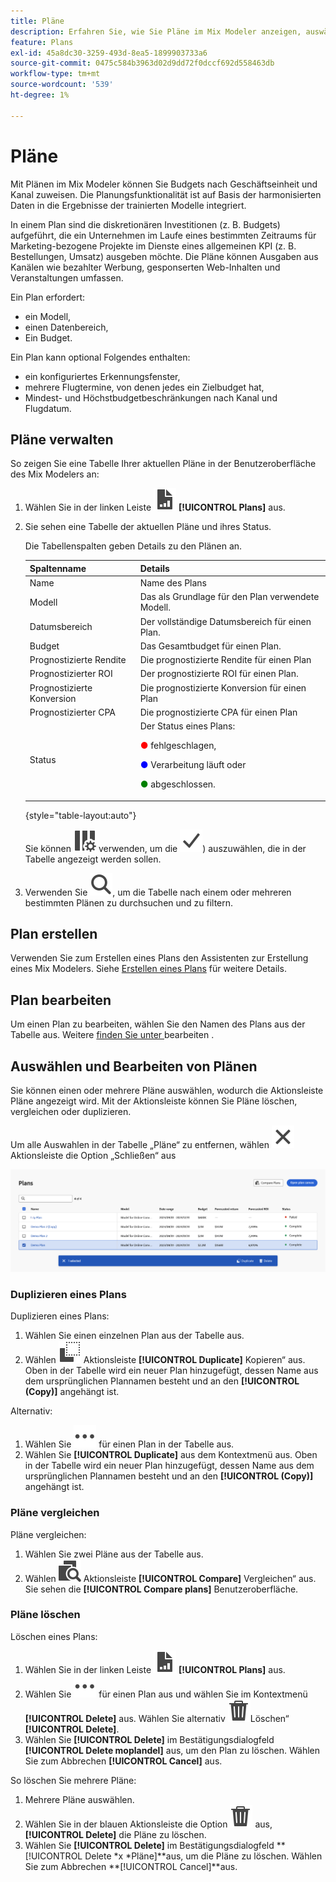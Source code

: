 ```yaml
---
title: Pläne
description: Erfahren Sie, wie Sie Pläne im Mix Modeler anzeigen, auswählen und Aktionen für sie durchführen können.
feature: Plans
exl-id: 45a8dc30-3259-493d-8ea5-1899903733a6
source-git-commit: 0475c584b3963d02d9dd72f0dccf692d558463db
workflow-type: tm+mt
source-wordcount: '539'
ht-degree: 1%

---
```


# Pläne

Mit Plänen im Mix Modeler können Sie Budgets nach Geschäftseinheit und Kanal zuweisen. Die Planungsfunktionalität ist auf Basis der harmonisierten Daten in die Ergebnisse der trainierten Modelle integriert.

In einem Plan sind die diskretionären Investitionen (z. B. Budgets) aufgeführt, die ein Unternehmen im Laufe eines bestimmten Zeitraums für Marketing-bezogene Projekte im Dienste eines allgemeinen KPI (z. B. Bestellungen, Umsatz) ausgeben möchte. Die Pläne können Ausgaben aus Kanälen wie bezahlter Werbung, gesponserten Web-Inhalten und Veranstaltungen umfassen.

Ein Plan erfordert:

- ein Modell,
- einen Datenbereich,
- Ein Budget.

Ein Plan kann optional Folgendes enthalten:

- ein konfiguriertes Erkennungsfenster,
- mehrere Flugtermine, von denen jedes ein Zielbudget hat,
- Mindest- und Höchstbudgetbeschränkungen nach Kanal und Flugdatum.


## Pläne verwalten

So zeigen Sie eine Tabelle Ihrer aktuellen Pläne in der Benutzeroberfläche des Mix Modelers an:

1. Wählen Sie in der linken Leiste ![](/help/assets/icons/FileChart.svg) **[!UICONTROL Plans]** aus.

1. Sie sehen eine Tabelle der aktuellen Pläne und ihres Status.

   Die Tabellenspalten geben Details zu den Plänen an.

   | Spaltenname | Details |
   |---|---|
   | Name | Name des Plans |
   | Modell | Das als Grundlage für den Plan verwendete Modell. |
   | Datumsbereich | Der vollständige Datumsbereich für einen Plan. |
   | Budget | Das Gesamtbudget für einen Plan. |
   | Prognostizierte Rendite | Die prognostizierte Rendite für einen Plan |
   | Prognostizierter ROI | Der prognostizierte ROI für einen Plan. |
   | Prognostizierte Konversion | Die prognostizierte Konversion für einen Plan |
   | Prognostizierter CPA | Die prognostizierte CPA für einen Plan |
   | Status | Der Status eines Plans: <p><span style="color:red">●</span> fehlgeschlagen, <p><span style="color:blue">●</span> Verarbeitung läuft oder <p><span style="color:green">●</span> abgeschlossen. |

   {style="table-layout:auto"}

   Sie können ![ColumnSetting](/help/assets/icons/ColumnSetting.svg) verwenden, um die ![ Spalten (](/help/assets/icons/Checkmark.svg)) auszuwählen, die in der Tabelle angezeigt werden sollen.

1. Verwenden Sie ![Suche](/help/assets/icons/Search.svg), um die Tabelle nach einem oder mehreren bestimmten Plänen zu durchsuchen und zu filtern.

## Plan erstellen

Verwenden Sie zum Erstellen eines Plans den Assistenten zur Erstellung eines Mix Modelers. Siehe [Erstellen eines Plans](create.md) für weitere Details.


## Plan bearbeiten

Um einen Plan zu bearbeiten, wählen Sie den Namen des Plans aus der Tabelle aus. Weitere [ finden Sie unter ](edit.md) bearbeiten .


## Auswählen und Bearbeiten von Plänen

Sie können einen oder mehrere Pläne auswählen, wodurch die Aktionsleiste Pläne angezeigt wird. Mit der Aktionsleiste können Sie Pläne löschen, vergleichen oder duplizieren.

Um alle Auswahlen in der Tabelle „Pläne“ zu entfernen, wählen ![ in ](/help/assets/icons/Close.svg) Aktionsleiste die Option „Schließen“ aus

![Planungs-Aktionsleiste](/help/assets/plans-action-bar.png)

### Duplizieren eines Plans

Duplizieren eines Plans:

1. Wählen Sie einen einzelnen Plan aus der Tabelle aus.
1. Wählen ![ in ](/help/assets/icons/Copy.svg) Aktionsleiste **[!UICONTROL Duplicate]** Kopieren“ aus. Oben in der Tabelle wird ein neuer Plan hinzugefügt, dessen Name aus dem ursprünglichen Plannamen besteht und an den **[!UICONTROL (Copy)]** angehängt ist.

Alternativ:

1. Wählen Sie ![Mehr](/help/assets/icons/More.svg) für einen Plan in der Tabelle aus.
1. Wählen Sie **[!UICONTROL Duplicate]** aus dem Kontextmenü aus. Oben in der Tabelle wird ein neuer Plan hinzugefügt, dessen Name aus dem ursprünglichen Plannamen besteht und an den **[!UICONTROL (Copy)]** angehängt ist.

### Pläne vergleichen

Pläne vergleichen:

1. Wählen Sie zwei Pläne aus der Tabelle aus.
1. Wählen ![ in ](/help/assets/icons/Compare.svg) Aktionsleiste **[!UICONTROL Compare]** Vergleichen“ aus. Sie sehen die **[!UICONTROL Compare plans]** Benutzeroberfläche.


### Pläne löschen

Löschen eines Plans:

1. Wählen Sie in der linken Leiste ![](/help/assets/icons/FileChart.svg) **[!UICONTROL Plans]** aus.
1. Wählen Sie ![Mehr](/help/assets/icons/More.svg) für einen Plan aus und wählen Sie im Kontextmenü **[!UICONTROL Delete]** aus. Wählen Sie alternativ ![ blaue Aktionsleiste ](/help/assets/icons/Delete.svg)Löschen“ **[!UICONTROL Delete]**.
1. Wählen Sie **[!UICONTROL Delete]** im Bestätigungsdialogfeld **[!UICONTROL Delete moplandel]** aus, um den Plan zu löschen. Wählen Sie zum Abbrechen **[!UICONTROL Cancel]** aus.

So löschen Sie mehrere Pläne:

1. Mehrere Pläne auswählen.
1. Wählen Sie in der blauen Aktionsleiste die Option ![Löschen](/help/assets/icons/Delete.svg) aus, **[!UICONTROL Delete]** die Pläne zu löschen.
1. Wählen Sie **[!UICONTROL Delete]** im Bestätigungsdialogfeld **[!UICONTROL Delete *x *Pläne]**aus, um die Pläne zu löschen. Wählen Sie zum Abbrechen **[!UICONTROL Cancel]**aus.
